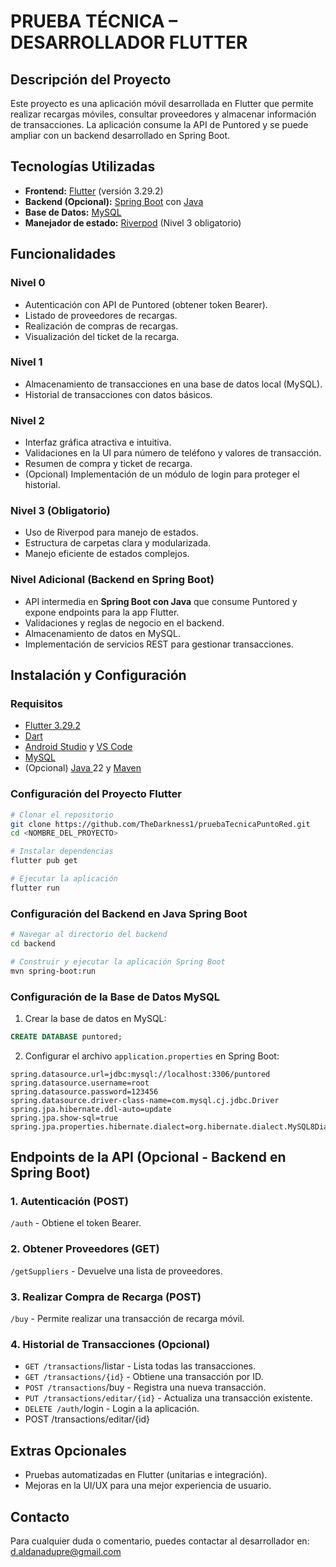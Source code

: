 # PRUEBA TÉCNICA – DESARROLLADOR FLUTTER

## Descripción del Proyecto

Este proyecto es una aplicación móvil desarrollada en Flutter que permite realizar recargas móviles, consultar proveedores y almacenar información de transacciones. La aplicación consume la API de Puntored y se puede ampliar con un backend desarrollado en Spring Boot.

## Tecnologías Utilizadas

- **Frontend:** [Flutter](https://flutter.dev/) (versión 3.29.2)
- **Backend (Opcional):** [Spring Boot](https://spring.io/projects/spring-boot) con [Java](https://www.java.com/)
- **Base de Datos:** [MySQL](https://www.mysql.com/)
- **Manejador de estado:** [Riverpod](https://riverpod.dev/) (Nivel 3 obligatorio)

## Funcionalidades

### Nivel 0

- Autenticación con API de Puntored (obtener token Bearer).
- Listado de proveedores de recargas.
- Realización de compras de recargas.
- Visualización del ticket de la recarga.

### Nivel 1

- Almacenamiento de transacciones en una base de datos local (MySQL).
- Historial de transacciones con datos básicos.

### Nivel 2

- Interfaz gráfica atractiva e intuitiva.
- Validaciones en la UI para número de teléfono y valores de transacción.
- Resumen de compra y ticket de recarga.
- (Opcional) Implementación de un módulo de login para proteger el historial.

### Nivel 3 (Obligatorio)

- Uso de Riverpod para manejo de estados.
- Estructura de carpetas clara y modularizada.
- Manejo eficiente de estados complejos.

### Nivel Adicional (Backend en Spring Boot)

- API intermedia en **Spring Boot con Java** que consume Puntored y expone endpoints para la app Flutter.
- Validaciones y reglas de negocio en el backend.
- Almacenamiento de datos en MySQL.
- Implementación de servicios REST para gestionar transacciones.

## Instalación y Configuración

### Requisitos

- [Flutter 3.29.2](https://docs.flutter.dev/get-started/install)
- [Dart](https://dart.dev/get-dart)
- [Android Studio](https://developer.android.com/studio) y [VS Code](https://code.visualstudio.com/)
- [MySQL](https://www.mysql.com/)
- (Opcional) [Java ](https://www.oracle.com/java/technologies/javase/jdk17-archive-downloads.html)22 y [Maven](https://maven.apache.org/)

### Configuración del Proyecto Flutter

```sh
# Clonar el repositorio
git clone https://github.com/TheDarkness1/pruebaTecnicaPuntoRed.git
cd <NOMBRE_DEL_PROYECTO>

# Instalar dependencias
flutter pub get

# Ejecutar la aplicación
flutter run
```

### Configuración del Backend en Java Spring Boot

```sh
# Navegar al directorio del backend
cd backend

# Construir y ejecutar la aplicación Spring Boot
mvn spring-boot:run
```

### Configuración de la Base de Datos MySQL

1. Crear la base de datos en MySQL:

```sql
CREATE DATABASE puntored;
```

2. Configurar el archivo `application.properties` en Spring Boot:

```properties
spring.datasource.url=jdbc:mysql://localhost:3306/puntored
spring.datasource.username=root
spring.datasource.password=123456
spring.datasource.driver-class-name=com.mysql.cj.jdbc.Driver
spring.jpa.hibernate.ddl-auto=update
spring.jpa.show-sql=true
spring.jpa.properties.hibernate.dialect=org.hibernate.dialect.MySQL8Dialect

```

## Endpoints de la API (Opcional - Backend en Spring Boot)

### 1. Autenticación (POST)

`/auth` - Obtiene el token Bearer.

### 2. Obtener Proveedores (GET)

`/getSuppliers` - Devuelve una lista de proveedores.

### 3. Realizar Compra de Recarga (POST)

`/buy` - Permite realizar una transacción de recarga móvil.

### 4. Historial de Transacciones (Opcional)

- `GET /transactions`/listar - Lista todas las transacciones.
- `GET /transactions/{id}` - Obtiene una transacción por ID.
- `POST /transactions`/buy - Registra una nueva transacción.
- `PUT /transactions/editar/{id}` - Actualiza una transacción existente.
- `DELETE /auth/`login - Login a la aplicación.
- POST /transactions/editar/{id}

## Extras Opcionales

- Pruebas automatizadas en Flutter (unitarias e integración).
- Mejoras en la UI/UX para una mejor experiencia de usuario.

## Contacto

Para cualquier duda o comentario, puedes contactar al desarrollador en: [d.aldanadupre@gmail.com](mailto\:d.aldanadupre@gmail.com)

